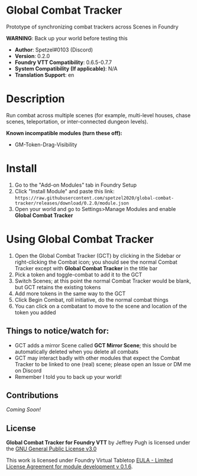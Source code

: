 # Global Combat Tracker
Prototype of synchronizing combat trackers across Scenes in Foundry

**WARNING**: Back up your world before testing this

* **Author**: Spetzel#0103 (Discord)
* **Version**: 0.2.0
* **Foundry VTT Compatibility**: 0.6.5-0.7.7
* **System Compatibility (If applicable)**: N/A
* **Translation Support**: en


# Description
Run combat across multiple scenes (for example, multi-level houses, chase scenes, teleportation, or inter-connected dungeon levels).

**Known incompatible modules (turn these off):**
- GM-Token-Drag-Visibility

# Install
1. Go to the "Add-on Modules" tab in Foundry Setup
2. Click "Install Module" and paste this link: `https://raw.githubusercontent.com/spetzel2020/global-combat-tracker/releases/download/0.2.0/module.json`
3. Open your world and go to Settings>Manage Modules and enable **Global Combat Tracker**

# Using Global Combat Tracker
1. Open the Global Combat Tracker (GCT) by clicking in the Sidebar or right-clicking the Combat icon; you should see the normal Combat Tracker except with **Global Combat Tracker** in the title bar
2. Pick a token and toggle-combat to add it to the GCT
3. Switch Scenes; at this point the normal Combat Tracker would be blank, but GCT retains the existing tokens
4. Add more tokens in the same way to the GCT
5. Click Begin Combat, roll initiative, do the normal combat things
6. You can click on a combatant to move to the scene and location of the token you added

## Things to notice/watch for:
- GCT adds a mirror Scene called **GCT Mirror Scene**; this should be automatically deleted when you delete all combats
- GCT may interact badly with other modules that expect the Combat Tracker to be linked to one (real) scene; please open an Issue or DM me on Discord
- Remember I told you to back up your world!

## Contributions
*Coming Soon!*

## License
**Global Combat Tracker for Foundry VTT** by Jeffrey Pugh is licensed under the [GNU General Public License v3.0](https://github.com/spetzel2020/global-combat-tracker/blob/master/LICENSE)

This work is licensed under Foundry Virtual Tabletop [EULA - Limited License Agreement for module development v 0.1.6](http://foundryvtt.com/article/license/).
